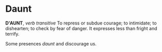 # Daunt

**D'AUNT**, _verb transitive_ To repress or subdue courage; to intimidate; to dishearten; to check by fear of danger. It expresses less than fright and terrify.

Some presences _daunt_ and discourage us.
